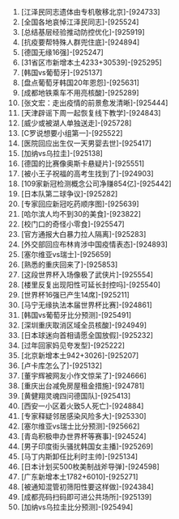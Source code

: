 
1. [江泽民同志遗体由专机敬移北京]-[924733]
1. [全国各地哀悼江泽民同志]-[925524]
1. [总结基层经验推动防控优化]-[925919]
1. [抗疫要帮特殊人群兜住底]-[924894]
1. [德国无缘16强]-[925247]
1. [31省区市新增本土4233+30539]-[925295]
1. [韩国vs葡萄牙]-[925137]
1. [盘点葡萄牙韩国20年恩怨]-[925631]
1. [成都地铁乘车不用亮核酸]-[925289]
1. [张文宏：走出疫情的前景愈发清晰]-[925444]
1. [天津辟谣下周一起恢复线下教学]-[924843]
1. [威少或被湖人单独送走]-[925728]
1. [C罗说想要小组第一]-[925522]
1. [医院回应出生仅一天男婴去世]-[925417]
1. [加纳vs乌拉圭]-[925138]
1. [德国的比赛像奥斯卡悬疑片]-[925551]
1. [被小王子祝福的高考生找到了]-[924903]
1. [109家新冠检测概念公司净赚854亿]-[925442]
1. [日本队第二球争议]-[925282]
1. [专家回应新冠吃药顺序图]-[925639]
1. [哈尔滨人均不到30的美食]-[923822]
1. [校门口的奇怪小零食]-[925547]
1. [官方通报大白暴力拉人隔离]-[925283]
1. [外交部回应布林肯涉中国疫情表态]-[924893]
1. [塞尔维亚vs瑞士]-[925659]
1. [熟悉的重庆回来了]-[925853]
1. [这段世界杯入场像极了武侠片]-[925554]
1. [楼里反复出现阳性可延长封控吗]-[925540]
1. [世界杯16强已产生14席]-[925211]
1. [马宁无缘执法本届世界杯比赛]-[924861]
1. [韩国vs葡萄牙比分预测]-[925491]
1. [深圳重庆取消区域全员核酸]-[924949]
1. [日本球迷向首相请愿全国放假]-[925232]
1. [过年回家妈见夸发型]-[925222]
1. [北京新增本土942+3026]-[925207]
1. [卢卡库怎么了]-[925132]
1. [董宇辉被网友小作文惊呆了]-[924666]
1. [重庆出台减免房屋租金措施]-[924781]
1. [黄健翔灵魂四问德国队]-[925413]
1. [西安一小区着火致5人死亡]-[924884]
1. [专家释疑邻居感染风险多大]-[925330]
1. [塞尔维亚vs瑞士比分预测]-[925662]
1. [青岛积极申办世界杯等赛事]-[924524]
1. [男子印度街头骚扰韩国女主播]-[925269]
1. [马丁内斯卸任比利时主帅]-[925134]
1. [日本计划买500枚美制战斧导弹]-[924598]
1. [广东新增本土1782+6010]-[925271]
1. [被通知混管初筛阳性要这样做]-[924384]
1. [成都亮码扫码即可进公共场所]-[925139]
1. [加纳vs乌拉圭比分预测]-[925494]